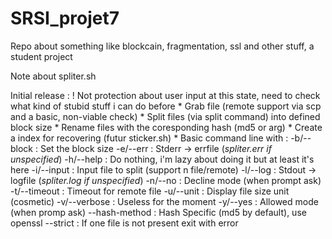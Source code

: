 # SRSI_projet7
Repo about something like blockcain, fragmentation, ssl and other stuff, a student project


Note about spliter.sh
 
 Initial release :
    ! Not protection about user input at this state, need to check what kind of stubid stuff i can do before
    * Grab file (remote support via scp and a basic, non-viable check)
    * Split files (via split command) into defined block size
    * Rename files with the coresponding hash (md5 or arg)
    * Create a index for recovering (futur sticker.sh)
    * Basic command line with :
      -b/--block    : Set the block size
      -e/--err      : Stderr -> errfile (*spliter.err if unspecified*)
      -h/--help     : Do nothing, i'm lazy about doing it but at least it's here
      -i/--input    : Input file to split (support n file/remote)
      -l/--log      : Stdout -> logfile (*spliter.log if unspecified*)
      -n/--no       : Decline mode (when prompt ask)
      -t/--timeout  : Timeout for remote file 
      -u/--unit     : Display file size unit (cosmetic)
      -v/--verbose  : Useless for the moment
      -y/--yes      : Allowed mode (when promp ask)
      --hash-method : Hash Specific (md5 by default), use openssl
      --strict      : If one file is not present exit with error
